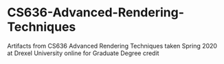 # CS636-Advanced-Rendering-Techniques

Artifacts from CS636 Advanced Rendering Techniques taken Spring 2020 at Drexel University online for Graduate Degree credit